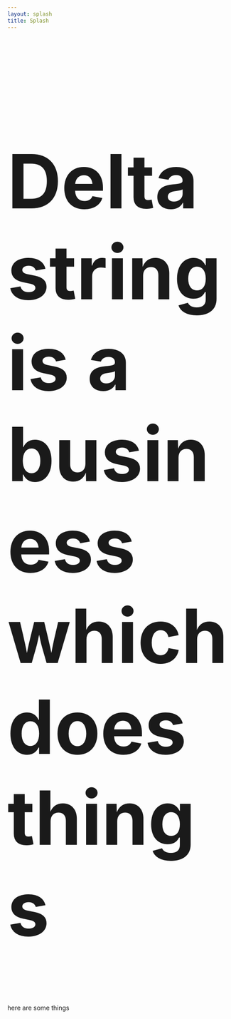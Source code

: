 ```yaml
---
layout: splash
title: Splash
---
```


<h1 style="font-size:12em; ">Deltastring is a business which does things</h1>
<p>here are some things</p>
